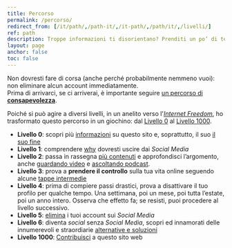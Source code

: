 ```yaml
---
title: Percorso
permalink: /percorso/
redirect_from: [/it/path/,/path-it/,/it-path/,/path/it/,/livelli/]
ref: path
description: Troppe informazioni ti disorientano? Prenditi un po’ di tempo, respira, e segui questo percorso verso la libertà sul web.
layout: page
anchor: false
toc: false
---
```

Non dovresti fare di corsa (anche perché probabilmente nemmeno vuoi): non eliminare alcun account immediatamente.\
Prima di arrivarci, se ci arriverai, è importante seguire <u>un percorso di <strong>consapevolezza</strong></u>.

<div class='blue box'>
	Poiché si può agire a diversi livelli, in un anelito verso l'<a href='https://tommi.space/internet-freedom' target='_blank' title='“Internet Freedom” in Tommi's notes'><cite>Internet Freedom</cite></a>, ho trasformato questo percorso in un giochino: dal <a href='/it/l00'>Livello 0</a> al <a href='/it/l1000'>Livello 1000</a>.
</div>

- **Livello 0**: scopri più [informazioni](/info 'Info - quitsocialmedia.club') su questo sito e, soprattutto, il suo [il suo fine](/info#fine 'Fine - quitsocialmedia.club')
- **Livello 1**: comprendere [why](/perché 'Perché') dovresti uscire dai *Social Media*
- **Livello 2**: passa in rassegna [più contenuti](/it/links 'Link') e approfondisci l’argomento, anche [guardando video](/guarda 'Guarda') e [ascoltando podcast](/ascolta 'Ascolta').
- **Livello 3**: prova a **prendere il controllo** sulla tua vita online seguendo alcune [tappe intermedie](https://www.humanetech.com/take-control 'Take Control - Humane Center of Technology')
- **Livello 4**: prima di compiere passi drastici, prova a disattivare il tuo profilo per qualche tempo. Una settimana, poi un mese, poi tutta l’estate, poi un anno intero. Osserva che effetto fa; se resisti, puoi procedere al livello successivo.
- **Livello 5**: [elimina](/elimina 'Elimina') i tuoi account sui *Social Media*
- **Livello 6**: diventa *social* senza *Social Media*, scopri ed innamorati delle innumerevoli e straordiarie [alternative e soluzioni](/soluzioni 'Alternative e Soluzioni')
- **Livello 1000**: [Contribuisci](/contribuisci 'Contribuisci') a questo sito web
